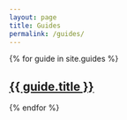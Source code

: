 ```yaml
---
layout: page
title: Guides
permalink: /guides/
---
```


{% for guide in site.guides %}
  <h2>
    <a href="{{ guide.url }}">
      {{ guide.title }}
    </a>
  </h2>
{% endfor %}
